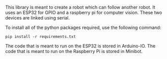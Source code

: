 This library is meant to create a robot which can follow another robot. It uses an ESP32 for GPIO and a raspberry pi for computer vision. These two devices are linked using serial.

To install all of the python packages required, use the following command:
```
pip install -r requirements.txt
```

The code that is meant to run on the ESP32 is stored in Arduino-IO.
The code that is meant to run on the Raspberry Pi is stored in Minibot.
